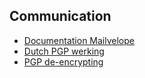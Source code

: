 ## Communication

- [Documentation Mailvelope](https://www.mailvelope.com/en/help)
- [Dutch PGP werking](https://www.nu.nl/internet/3784407/zo-versleutel-je-e-mail-met-pgp.html)
- [PGP de-encrypting](https://sela.io/pgp)